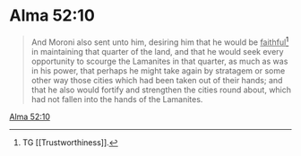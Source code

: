 # Alma 52:10

> And Moroni also sent unto him, desiring him that he would be <u>faithful</u>[^a] in maintaining that quarter of the land, and that he would seek every opportunity to scourge the Lamanites in that quarter, as much as was in his power, that perhaps he might take again by stratagem or some other way those cities which had been taken out of their hands; and that he also would fortify and strengthen the cities round about, which had not fallen into the hands of the Lamanites.

[Alma 52:10](https://www.churchofjesuschrist.org/study/scriptures/bofm/alma/52?lang=eng&id=p10#p10)


[^a]: TG [[Trustworthiness]].
